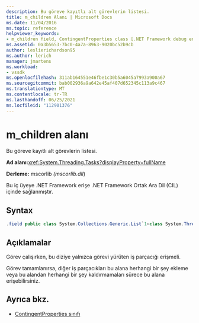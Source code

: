 ```yaml
---
description: Bu göreve kayıtlı alt görevlerin listesi.
title: m_children Alanı | Microsoft Docs
ms.date: 11/04/2016
ms.topic: reference
helpviewer_keywords:
- m_children field, ContingentProperties class [.NET Framework debug engines]
ms.assetid: 0a3b5653-7bc0-4a7a-8963-9020bc52b9cb
author: leslierichardson95
ms.author: lerich
manager: jmartens
ms.workload:
- vssdk
ms.openlocfilehash: 311ab164551e46fbe1c30b5a6045a7993a900a67
ms.sourcegitcommit: bab002936a9a642e45af407d652345c113a9c467
ms.translationtype: MT
ms.contentlocale: tr-TR
ms.lasthandoff: 06/25/2021
ms.locfileid: "112901376"
---
```

# <a name="m_children-field"></a>m_children alanı
Bu göreve kayıtlı alt görevlerin listesi.

 **Ad alanı:**<xref:System.Threading.Tasks?displayProperty=fullName>

 **Derleme:** mscorlib *(mscorlib.dll*)

 Bu iç üyeye .NET Framework erişe .NET Framework Ortak Ara Dil (CIL) içinde sağlanmıştır.

## <a name="syntax"></a>Syntax

```csharp
.field public class System.Collections.Generic.List`1<class System.Threading.Tasks.Task> m_children
```

## <a name="remarks"></a>Açıklamalar
 Görev çalışırken, bu diziye yalnızca görevi yürüten iş parçacığı erişmeli.

 Görev tamamlanırsa, diğer iş parçacıkları bu alana herhangi bir şey ekleme veya bu alandan herhangi bir şey kaldırmamaları sürece bu alana erişebilirsiniz.

## <a name="see-also"></a>Ayrıca bkz.
- [ContingentProperties sınıfı](../../extensibility/debugger/contingentproperties-class-internal-members.md)
